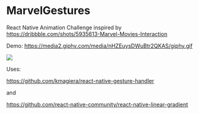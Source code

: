 # MarvelGestures
React Native Animation Challenge inspired by https://dribbble.com/shots/5935613-Marvel-Movies-Interaction

Demo: https://media2.giphy.com/media/nHZEuysDWuBtr2QKAS/giphy.gif

![](https://media2.giphy.com/media/nHZEuysDWuBtr2QKAS/giphy.gif)

Uses:

https://github.com/kmagiera/react-native-gesture-handler

and

https://github.com/react-native-community/react-native-linear-gradient
